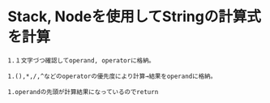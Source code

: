 # Stack, Nodeを使用してStringの計算式を計算


    1.１文字づつ確認してoperand, operatorに格納。

    1.(),*,/,^などのoperatorの優先度により計算→結果をoperandに格納。

    1.operandの先頭が計算結果になっているのでreturn
